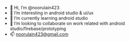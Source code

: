 - 👋 Hi, I’m @noorulain423
- 👀 I’m interesting in android studio & ui/ux
- 🌱 I’m currently learning android studio
- 💞️ I’m looking to collaborate on work related with android studio/firebase/prototyping
- 📫 noorulain423@gmail.com

<!---
noorulain423/noorulain423 is a ✨ special ✨ repository because its `README.md` (this file) appears on your GitHub profile.
You can click the Preview link to take a look at your changes.
--->
